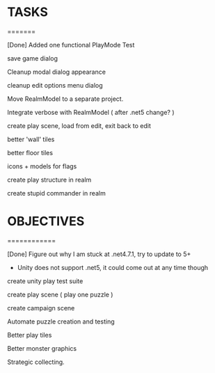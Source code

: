 
# TASKS
=======

[Done] Added one functional PlayMode Test

save game dialog

Cleanup modal dialog appearance

cleanup edit options menu dialog

Move RealmModel to a separate project.

Integrate verbose with RealmModel ( after .net5 change? )

create play scene, load from edit, exit back to edit

better 'wall' tiles

better floor tiles

icons + models for flags

create play structure in realm

create stupid commander in realm

# OBJECTIVES
============

[Done] Figure out why I am stuck at .net4.7.1, try to update to 5+
* Unity does not support .net5, it could come out at any time though

create unity play test suite

create play scene ( play one puzzle )

create campaign scene

Automate puzzle creation and testing

Better play tiles

Better monster graphics

Strategic collecting.
